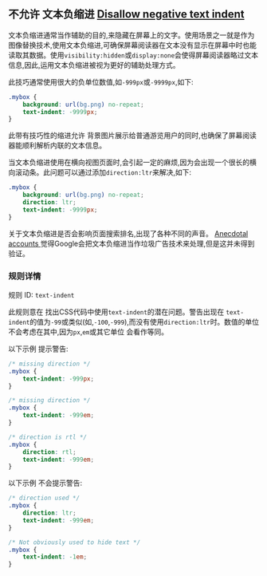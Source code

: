 ## 不允许 文本负缩进 [Disallow negative text indent](https://github.com/CSSLint/csslint/wiki/Disallow-negative-text-indent)

文本负缩进通常当作辅助的目的,来隐藏在屏幕上的文字。使用场景之一就是作为图像替换技术,使用文本负缩进,可确保屏幕阅读器在文本没有显示在屏幕中时也能读取其数据。使用`visibility:hidden`或`display:none`会使得屏幕阅读器略过文本信息,因此,运用文本负缩进被视为更好的辅助处理方式。

此技巧通常使用很大的负单位数值,如`-999px`或`-9999px`,如下:

```css
.mybox {
    background: url(bg.png) no-repeat;
    text-indent: -9999px;
}
```

此带有技巧性的缩进允许 背景图片展示给普通游览用户的同时,也确保了屏幕阅读器能顺利解析内联的文本信息。

当文本负缩进使用在横向视图页面时,会引起一定的麻烦,因为会出现一个很长的横向滚动条。此问题可以通过添加`direction:ltr`来解决,如下:

```css
.mybox {
    background: url(bg.png) no-repeat;
    direction: ltr;
    text-indent: -9999px;
}
```

关于文本负缩进是否会影响页面搜索排名,出现了各种不同的声音。 [Anecdotal accounts ](http://luigimontanez.com/2010/stop-using-text-indent-css-trick/) 觉得Google会把文本负缩进当作垃圾广告技术来处理,但是这并未得到验证。

### 规则详情

规则 ID: `text-indent`

此规则意在 找出CSS代码中使用`text-indent`的潜在问题。警告出现在 `text-indent`的值为`-99`或类似(如,`-100`,`-999`),而没有使用`direction:ltr`时。数值的单位不会考虑在其中,因为`px`,`em`或其它单位 会看作等同。

以下示例 提示警告:

```css
/* missing direction */
.mybox {
    text-indent: -999px;
}

/* missing direction */
.mybox {
    text-indent: -999em;
}

/* direction is rtl */
.mybox {
    direction: rtl;
    text-indent: -999em;
}
```

以下示例 不会提示警告:

```css
/* direction used */
.mybox {
    direction: ltr;
    text-indent: -999em;
}

/* Not obviously used to hide text */
.mybox {
    text-indent: -1em;
}
```

